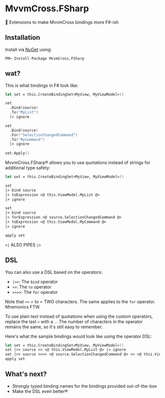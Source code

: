 # MvvmCross.FSharp
:nail_care: Extensions to make MvvmCross bindings more F#-ish

## Installation

Install via [NuGet](https://www.nuget.org/packages/MvvmCross.FSharp/) using:

``PM> Install-Package MvvmCross.FSharp``

## wat?

This is what bindings in F# look like:
```fsharp
let set = this.CreateBindingSet<MyView, MyViewModel>()

set
  .Bind(source)
  .To("MyList") 
  |> ignore

set
  .Bind(source)
  .For("SelectionChangedCommand")
  .To("MyCommand") 
  |> ignore
  
set.Apply()
```

MvvmCross.FSharp® allows you to use quotations instead of strings for additional type safety:

```fsharp
let set = this.CreateBindingSet<MyView, MyViewModel>()

set
|> bind source
|> toExpression <@ this.ViewModel.MyList @>
|> ignore

set
|> bind source
|> forExpression <@ source.SelectionChangedCommand @>
|> toExpression <@ this.ViewModel.MyCommand @>
|> ignore

apply set
```

`<|` ALSO PIPES `|>`


## DSL

You can also use a DSL based on the operators:

- `|>>`: The `bind` operator
- `>>`: The `to` operator
- `>>>>`: The `for` operator

Note that `>>` = to = TWO characters. The same applies to the `for` operator. Mnemonics FTW.

To use plain text instead of quotations when using the custom operators, replace the last `>` with a `.`. The number of characters in the operator remains the same, so it's still easy to remember.

Here's what the sample bindings would look like using the operator DSL:

```fsharp
let set = this.CreateBindingSet<MyView, MyViewModel>()
set |>> source >> <@ this.ViewModel.MyList @> |> ignore
set |>> source >>>> <@ source.SelectionChangedCommand @> >> <@ this.ViewModel.MyCommand @> |> ignore
apply set
```

## What's next?

- Strongly typed binding names for the bindings provided out-of-the-box
- Make the DSL even better®
